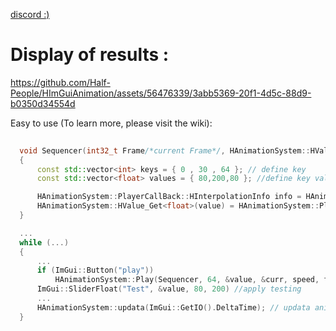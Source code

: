 
[discord :)](https://discord.gg/2UEwXjNtv8)

# Display of results :

https://github.com/Half-People/HImGuiAnimation/assets/56476339/3abb5369-20f1-4d5c-88d9-b0350d34554d


Easy to use (To learn more, please visit the wiki): 
```cpp
  
  void Sequencer(int32_t Frame/*current Frame*/, HAnimationSystem::HValue value) //Define callback function (The straight part is convertible)
  {
	  const std::vector<int> keys = { 0 , 30 , 64 }; // define key
	  const std::vector<float> values = { 80,200,80 }; //define key value

	  HAnimationSystem::PlayerCallBack::HInterpolationInfo info = HAnimationSystem::PlayerCallBack::GetInterpolationInfoFromKeys(keys, Frame); //Get interpolation information
	  HAnimationSystem::HValue_Get<float>(value) = HAnimationSystem::PlayerCallBack::LinearInterpolation(values[info.PreviousKey], values[info.LastOneKey], info.alpha); //Interpolation and return value
  }

  ...
  while (...)
  {
	  ...
	  if (ImGui::Button("play"))
		  HAnimationSystem::Play(Sequencer, 64, &value, &curr, speed, fps, loop); //Play animation (You don’t need to fill in so much data to use it)
	  ImGui::SliderFloat("Test", &value, 80, 200) //apply testing
	  ...
	  HAnimationSystem::updata(ImGui::GetIO().DeltaTime); // updata animation manager
  }
```
